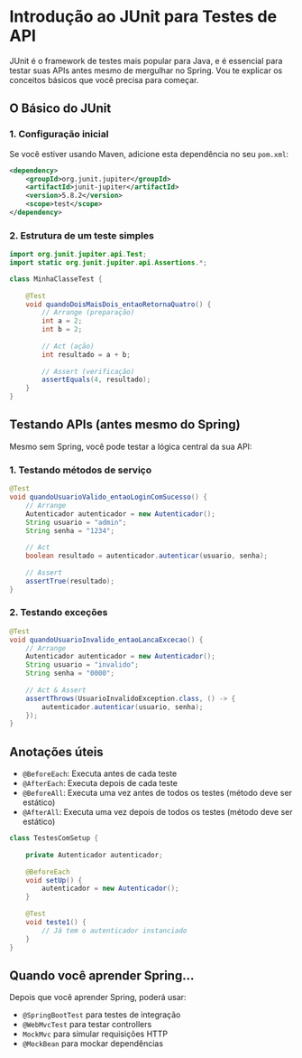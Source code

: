 # Introdução ao JUnit para Testes de API

JUnit é o framework de testes mais popular para Java, e é essencial para testar suas APIs antes mesmo de mergulhar no Spring. Vou te explicar os conceitos básicos que você precisa para começar.

## O Básico do JUnit

### 1. Configuração inicial
Se você estiver usando Maven, adicione esta dependência no seu `pom.xml`:

```xml
<dependency>
    <groupId>org.junit.jupiter</groupId>
    <artifactId>junit-jupiter</artifactId>
    <version>5.8.2</version>
    <scope>test</scope>
</dependency>
```

### 2. Estrutura de um teste simples

```java
import org.junit.jupiter.api.Test;
import static org.junit.jupiter.api.Assertions.*;

class MinhaClasseTest {
    
    @Test
    void quandoDoisMaisDois_entaoRetornaQuatro() {
        // Arrange (preparação)
        int a = 2;
        int b = 2;
        
        // Act (ação)
        int resultado = a + b;
        
        // Assert (verificação)
        assertEquals(4, resultado);
    }
}
```

## Testando APIs (antes mesmo do Spring)

Mesmo sem Spring, você pode testar a lógica central da sua API:

### 1. Testando métodos de serviço

```java
@Test
void quandoUsuarioValido_entaoLoginComSucesso() {
    // Arrange
    Autenticador autenticador = new Autenticador();
    String usuario = "admin";
    String senha = "1234";
    
    // Act
    boolean resultado = autenticador.autenticar(usuario, senha);
    
    // Assert
    assertTrue(resultado);
}
```

### 2. Testando exceções

```java
@Test
void quandoUsuarioInvalido_entaoLancaExcecao() {
    // Arrange
    Autenticador autenticador = new Autenticador();
    String usuario = "invalido";
    String senha = "0000";
    
    // Act & Assert
    assertThrows(UsuarioInvalidoException.class, () -> {
        autenticador.autenticar(usuario, senha);
    });
}
```

## Anotações úteis

- `@BeforeEach`: Executa antes de cada teste
- `@AfterEach`: Executa depois de cada teste
- `@BeforeAll`: Executa uma vez antes de todos os testes (método deve ser estático)
- `@AfterAll`: Executa uma vez depois de todos os testes (método deve ser estático)

```java
class TestesComSetup {
    
    private Autenticador autenticador;
    
    @BeforeEach
    void setUp() {
        autenticador = new Autenticador();
    }
    
    @Test
    void teste1() {
        // Já tem o autenticador instanciado
    }
}
```

## Quando você aprender Spring...

Depois que você aprender Spring, poderá usar:
- `@SpringBootTest` para testes de integração
- `@WebMvcTest` para testar controllers
- `MockMvc` para simular requisições HTTP
- `@MockBean` para mockar dependências